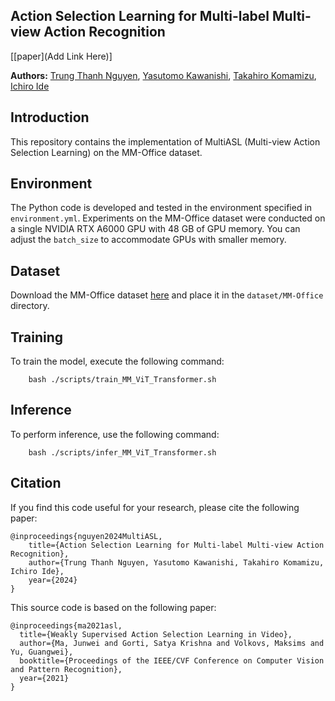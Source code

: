 ## Action Selection Learning for Multi-label Multi-view Action Recognition
[[paper](Add Link Here)]

**Authors:** [Trung Thanh Nguyen](https://scholar.google.com/citations?user=QSV452QAAAAJ), [Yasutomo Kawanishi](https://scholar.google.com/citations?user=Tdfw6WMAAAAJ), [Takahiro Komamizu](https://scholar.google.com/citations?user=j4n_V44AAAAJ), [Ichiro Ide](https://scholar.google.com/citations?user=8PXJm98AAAAJ)


## Introduction
This repository contains the implementation of MultiASL (Multi-view Action Selection Learning) on the MM-Office dataset.


## Environment

The Python code is developed and tested in the environment specified in `environment.yml`. 
Experiments on the MM-Office dataset were conducted on a single NVIDIA RTX A6000 GPU with 48 GB of GPU memory. 
You can adjust the `batch_size` to accommodate GPUs with smaller memory.


## Dataset

Download the MM-Office dataset [here](https://github.com/nttrd-mdlab/mm-office) and place it in the `dataset/MM-Office` directory.

## Training
To train the model, execute the following command:
```
    bash ./scripts/train_MM_ViT_Transformer.sh
```

## Inference
To perform inference, use the following command:
```
    bash ./scripts/infer_MM_ViT_Transformer.sh
```

## Citation

If you find this code useful for your research, please cite the following paper:
```
@inproceedings{nguyen2024MultiASL,
    title={Action Selection Learning for Multi-label Multi-view Action Recognition},
    author={Trung Thanh Nguyen, Yasutomo Kawanishi, Takahiro Komamizu, Ichiro Ide},
    year={2024}
}
```

This source code is based on the following paper:
```
@inproceedings{ma2021asl,
  title={Weakly Supervised Action Selection Learning in Video},
  author={Ma, Junwei and Gorti, Satya Krishna and Volkovs, Maksims and Yu, Guangwei},
  booktitle={Proceedings of the IEEE/CVF Conference on Computer Vision and Pattern Recognition},
  year={2021}
}
```